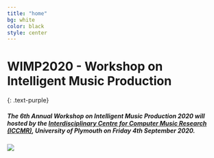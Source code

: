 ```yaml
---
title: "home"
bg: white
color: black
style: center
---
```


# WIMP2020 - Workshop on Intelligent Music Production
{: .text-purple}

##### The 6th Annual Workshop on Intelligent Music Production 2020 will hosted by the [Interdisciplinary Centre for Computer Music Research (ICCMR)](http://cmr.soc.plymouth.ac.uk/), University of Plymouth on Friday 4th September 2020.

![](https://github.com/satvik94/intelligent-music-production.github.io/blob/master/WIMPLogo-2.png)

